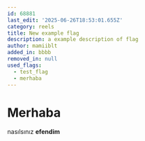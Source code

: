 ```yaml
---
id: 68881
last_edit: '2025-06-26T18:53:01.655Z'
category: reels
title: New example flag
description: a example description of flag
author: mamiiblt
added_in: bbbb
removed_in: null
used_flags:
  - test_flag
  - merhaba
---
```


# Merhaba 

nasılsınız **efendim**